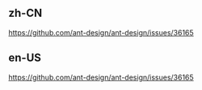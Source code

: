 ## zh-CN

https://github.com/ant-design/ant-design/issues/36165

## en-US

https://github.com/ant-design/ant-design/issues/36165
